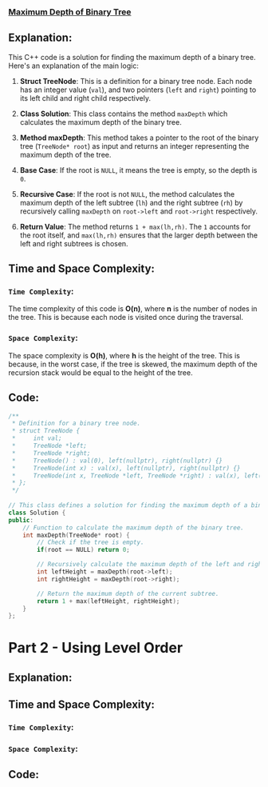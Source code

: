 ### [Maximum Depth of Binary Tree](https://leetcode.com/problems/maximum-depth-of-binary-tree/)

## Explanation:
This C++ code is a solution for finding the maximum depth of a binary tree. Here's an explanation of the main logic:

1. **Struct TreeNode**: This is a definition for a binary tree node. Each node has an integer value (`val`), and two pointers (`left` and `right`) pointing to its left child and right child respectively.

2. **Class Solution**: This class contains the method `maxDepth` which calculates the maximum depth of the binary tree.

3. **Method maxDepth**: This method takes a pointer to the root of the binary tree (`TreeNode* root`) as input and returns an integer representing the maximum depth of the tree.

4. **Base Case**: If the root is `NULL`, it means the tree is empty, so the depth is `0`.

5. **Recursive Case**: If the root is not `NULL`, the method calculates the maximum depth of the left subtree (`lh`) and the right subtree (`rh`) by recursively calling `maxDepth` on `root->left` and `root->right` respectively.

6. **Return Value**: The method returns `1 + max(lh,rh)`. The `1` accounts for the root itself, and `max(lh,rh)` ensures that the larger depth between the left and right subtrees is chosen.

## Time and Space Complexity:
### `Time Complexity`:
The time complexity of this code is **O(n)**, where **n** is the number of nodes in the tree. This is because each node is visited once during the traversal.

### `Space Complexity`:
The space complexity is **O(h)**, where **h** is the height of the tree. This is because, in the worst case, if the tree is skewed, the maximum depth of the recursion stack would be equal to the height of the tree.

## Code:
```cpp
/**
 * Definition for a binary tree node.
 * struct TreeNode {
 *     int val;
 *     TreeNode *left;
 *     TreeNode *right;
 *     TreeNode() : val(0), left(nullptr), right(nullptr) {}
 *     TreeNode(int x) : val(x), left(nullptr), right(nullptr) {}
 *     TreeNode(int x, TreeNode *left, TreeNode *right) : val(x), left(left), right(right) {}
 * };
 */
 
// This class defines a solution for finding the maximum depth of a binary tree.
class Solution {
public:
    // Function to calculate the maximum depth of the binary tree.
    int maxDepth(TreeNode* root) {
        // Check if the tree is empty.
        if(root == NULL) return 0;

        // Recursively calculate the maximum depth of the left and right subtrees.
        int leftHeight = maxDepth(root->left);
        int rightHeight = maxDepth(root->right);

        // Return the maximum depth of the current subtree.
        return 1 + max(leftHeight, rightHeight);
    }
};

```

# Part 2 - Using Level Order

## Explanation:

## Time and Space Complexity:
### `Time Complexity`:

### `Space Complexity`:

## Code:
```cpp

```
